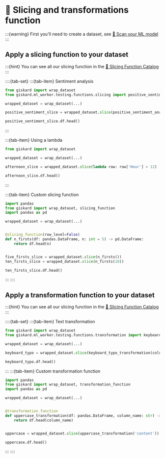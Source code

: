 # 🔪 Slicing and transformations function

:::{warning}
First you'll need to create a dataset,
see [🔬 Scan your ML model](../scan/index.md)
:::

## Apply a slicing function to your dataset

:::{hint}
You can see all our slicing function in the [🔪 Slicing Function Catalog](../slicing-function-catalog/index.rst)
:::

::::{tab-set}
:::{tab-item} Sentiment analysis

```python
from giskard import wrap_dataset
from giskard.ml_worker.testing.functions.slicing import positive_sentiment_analysis

wrapped_dataset = wrap_dataset(...)

positive_sentiment_slice = wrapped_dataset.slice(positive_sentiment_analysis(column_name='content'))

positive_sentiment_slice.df.head()

```

:::

:::{tab-item} Using a lambda

```python
from giskard import wrap_dataset

wrapped_dataset = wrap_dataset(...)

afternoon_slice = wrapped_dataset.slice(lambda row: row['Hour'] > 12)

afternoon_slice.df.head()

```

:::

:::{tab-item} Custom slicing function

```python
import pandas
from giskard import wrap_dataset, slicing_function
import pandas as pd

wrapped_dataset = wrap_dataset(...)


@slicing_function(row_level=False)
def n_firsts(df: pandas.DataFrame, n: int = 5) -> pd.DataFrame:
    return df.head(n)


five_firsts_slice = wrapped_dataset.slice(n_firsts())
ten_firsts_slice = wrapped_dataset.slice(n_firsts(10))

ten_firsts_slice.df.head()

```

:::
::::

## Apply a transformation function to your dataset

:::{hint}
You can see all our slicing function in the [🔪 Slicing Function Catalog](../slicing-function-catalog/index.rst)
:::

::::{tab-set}
:::{tab-item} Text transformation

```python
from giskard import wrap_dataset
from giskard.ml_worker.testing.functions.transformation import keyboard_typo_transformation

wrapped_dataset = wrap_dataset(...)

keyboard_typo = wrapped_dataset.slice(keyboard_typo_transformation(column_name='content'))

keyboard_typo.df.head()

```

:::
:::{tab-item} Custom transformation function

```python
import pandas
from giskard import wrap_dataset, transformation_function
import pandas as pd

wrapped_dataset = wrap_dataset(...)


@transformation_function
def uppercase_transformation(df: pandas.DataFrame, column_name: str) -> pd.DataFrame:
    return df.head(column_name)


uppercase = wrapped_dataset.slice(uppercase_transformation('content'))

uppercase.df.head()

```

:::
::::
